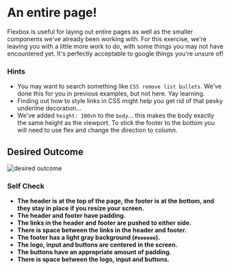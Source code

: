 # An entire page!

Flexbox is useful for laying out entire pages as well as the smaller components we've already been working with. For this exercise, we're leaving you with a little more work to do, with some things you may not have encountered yet. It's perfectly acceptable to google things you're unsure of!

### Hints
- You may want to search something like `CSS remove list bullets`.  We've done this for you in previous examples, but not here. Yay learning.
- Finding out how to style links in CSS might help you get rid of that pesky underline decoration...
- We've added `height: 100vh` to the `body`... this makes the body exactly the same height as the viewport. To stick the footer to the bottom you will need to use flex and change the direction to column.

## Desired Outcome
![desired outcome](./desired-outcome.png)

### Self Check

- **The header is at the top of the page, the footer is at the bottom, and they stay in place if you resize your screen.**
- **The header and footer have padding.**
- **The links in the header and footer are pushed to either side.**
- **There is space between the links in the header and footer.**
- **The footer has a light gray background (`#eeeeee`).**
- **The logo, input and buttons are centered in the screen.**
- **The buttons have an appropriate amount of padding.**
- **There is space between the logo, input and buttons.**
